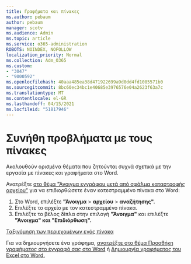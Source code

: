 ```yaml
---
title: Γραφήματα και πίνακες
ms.author: pebaum
author: pebaum
manager: scotv
ms.audience: Admin
ms.topic: article
ms.service: o365-administration
ROBOTS: NOINDEX, NOFOLLOW
localization_priority: Normal
ms.collection: Adm_O365
ms.custom:
- "3047"
- "9000592"
ms.openlocfilehash: 40aaa485ea38d471922699a9d0dd4fd1085571b0
ms.sourcegitcommit: 8bc60ec34bc1e40685e3976576e04a2623f63a7c
ms.translationtype: MT
ms.contentlocale: el-GR
ms.lasthandoff: 04/15/2021
ms.locfileid: "51817946"
---
```

# <a name="common-issues-with-tables"></a>Συνήθη προβλήματα με τους πίνακες 

Ακολουθούν ορισμένα θέματα που ζητούνται συχνά σχετικά με την εργασία με πίνακες και γραφήματα στο Word.

Ανατρέξτε [στο θέμα "Άνοιγμα εγγράφου μετά από σφάλμα καταστροφής αρχείου"](https://support.office.com/article/47df9d48-2165-4411-a699-1786ac734bc3) για να επιδιορθώσετε έναν κατεστραμμένο πίνακα στο Word:

 1. Στο Word, επιλέξτε **"Άνοιγμα**  >  **αρχείου**  >  **αναζήτησης".**
 2. Επιλέξτε το αρχείο με τον κατεστραμμένο πίνακα.
 3. Επιλέξτε το βέλος δίπλα στην επιλογή **"Άνοιγμα"** και επιλέξτε **"Άνοιγμα" και "Επιδιόρθωση".**

[Ταξινόμηση των περιεχομένων ενός πίνακα](https://support.office.com/article/F8392477-4613-49CD-ABA6-7C2E48F1D91F)

Για να δημιουργήσετε ένα γράφημα, [ανατρέξτε στο θέμα Προσθήκη γραφήματος στο έγγραφό σας στο Word](https://support.office.com/article/ff48e3eb-5e04-4368-a39e-20df7c798932) ή [Δημιουργία γραφήματος του Excel στο Word.](https://support.office.com/article/11A7D2F0-4487-4A9B-BBC6-D50916CD4A57)
